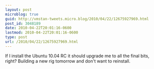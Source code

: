 ```yaml
---
layout: post
microblog: true
guid: http://vmstan-tweets.micro.blog/2010/04/22/12675927969.html
post_id: 3048189
date: 2010-04-22T20:01:16-0600
lastmod: 2010-04-22T20:01:16-0600
type: post
url: /2010/04/22/12675927969.html
---
```

If I install the Ubuntu 10.04 RC it should upgrade me to all the final bits, right? Building a new rig tomorrow and don't want to reinstall.
